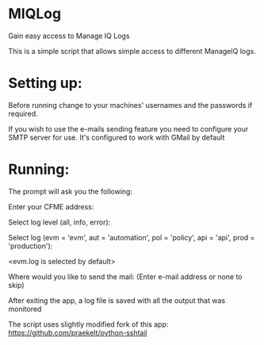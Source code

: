 # MIQLog
Gain easy access to Manage IQ Logs

This is a simple script that allows simple access to different ManageIQ logs.

# Setting up:
Before running change to your machines' usernames and the passwords if required.

If you wish to use the e-mails sending feature you need to configure your SMTP server for use.
It's configured to work with GMail by default

# Running:
The prompt will ask you the following:

Enter your CFME address: <Your MIQ Appliance>

Select log level (all, info, error): <all is selected by default>

Select log (evm = 'evm', aut = 'automation', pol = 'policy', api = 'api', prod = 'production'):
 
 <evm.log is selected by default>

Where would you like to send the mail: (Enter e-mail address or none to skip)


After exiting the app, a log file is saved with all the output that was monitored

The script uses slightly modified fork of this app:
https://github.com/praekelt/python-sshtail
